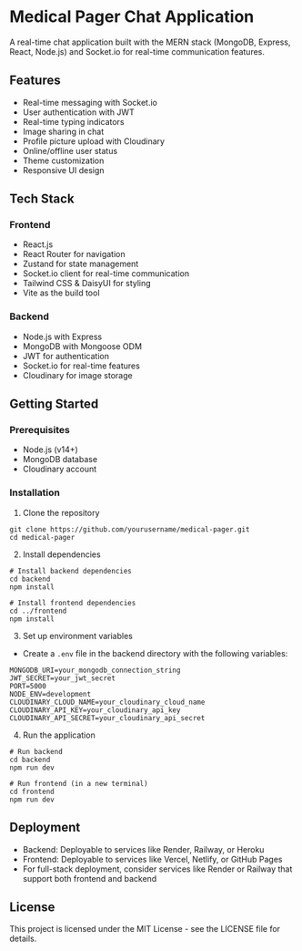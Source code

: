 # Medical Pager Chat Application

A real-time chat application built with the MERN stack (MongoDB, Express, React, Node.js) and Socket.io for real-time communication features.

## Features

- Real-time messaging with Socket.io
- User authentication with JWT
- Real-time typing indicators
- Image sharing in chat
- Profile picture upload with Cloudinary
- Online/offline user status
- Theme customization
- Responsive UI design

## Tech Stack

### Frontend
- React.js
- React Router for navigation
- Zustand for state management
- Socket.io client for real-time communication
- Tailwind CSS & DaisyUI for styling
- Vite as the build tool

### Backend
- Node.js with Express
- MongoDB with Mongoose ODM
- JWT for authentication
- Socket.io for real-time features
- Cloudinary for image storage

## Getting Started

### Prerequisites
- Node.js (v14+)
- MongoDB database
- Cloudinary account

### Installation

1. Clone the repository
```
git clone https://github.com/yourusername/medical-pager.git
cd medical-pager
```

2. Install dependencies
```
# Install backend dependencies
cd backend
npm install

# Install frontend dependencies
cd ../frontend
npm install
```

3. Set up environment variables
- Create a `.env` file in the backend directory with the following variables:
```
MONGODB_URI=your_mongodb_connection_string
JWT_SECRET=your_jwt_secret
PORT=5000
NODE_ENV=development
CLOUDINARY_CLOUD_NAME=your_cloudinary_cloud_name
CLOUDINARY_API_KEY=your_cloudinary_api_key
CLOUDINARY_API_SECRET=your_cloudinary_api_secret
```

4. Run the application
```
# Run backend
cd backend
npm run dev

# Run frontend (in a new terminal)
cd frontend
npm run dev
```

## Deployment

- Backend: Deployable to services like Render, Railway, or Heroku
- Frontend: Deployable to services like Vercel, Netlify, or GitHub Pages
- For full-stack deployment, consider services like Render or Railway that support both frontend and backend

## License

This project is licensed under the MIT License - see the LICENSE file for details. 